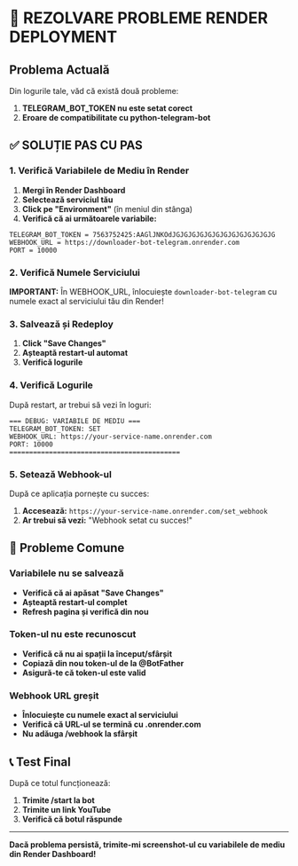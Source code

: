 # 🔧 REZOLVARE PROBLEME RENDER DEPLOYMENT

## Problema Actuală
Din logurile tale, văd că există două probleme:
1. **TELEGRAM_BOT_TOKEN nu este setat corect**
2. **Eroare de compatibilitate cu python-telegram-bot**

## ✅ SOLUȚIE PAS CU PAS

### 1. Verifică Variabilele de Mediu în Render

1. **Mergi în Render Dashboard**
2. **Selectează serviciul tău**
3. **Click pe "Environment"** (în meniul din stânga)
4. **Verifică că ai următoarele variabile:**

```
TELEGRAM_BOT_TOKEN = 7563752425:AAGlJNKOdJGJGJGJGJGJGJGJGJGJGJGJGJG
WEBHOOK_URL = https://downloader-bot-telegram.onrender.com
PORT = 10000
```

### 2. Verifică Numele Serviciului

**IMPORTANT:** În WEBHOOK_URL, înlocuiește `downloader-bot-telegram` cu numele exact al serviciului tău din Render!

### 3. Salvează și Redeploy

1. **Click "Save Changes"**
2. **Așteaptă restart-ul automat**
3. **Verifică logurile**

### 4. Verifică Logurile

După restart, ar trebui să vezi în loguri:
```
=== DEBUG: VARIABILE DE MEDIU ===
TELEGRAM_BOT_TOKEN: SET
WEBHOOK_URL: https://your-service-name.onrender.com
PORT: 10000
===========================================
```

### 5. Setează Webhook-ul

După ce aplicația pornește cu succes:
1. **Accesează:** `https://your-service-name.onrender.com/set_webhook`
2. **Ar trebui să vezi:** "Webhook setat cu succes!"

## 🚨 Probleme Comune

### Variabilele nu se salvează
- **Verifică că ai apăsat "Save Changes"**
- **Așteaptă restart-ul complet**
- **Refresh pagina și verifică din nou**

### Token-ul nu este recunoscut
- **Verifică că nu ai spații la început/sfârșit**
- **Copiază din nou token-ul de la @BotFather**
- **Asigură-te că token-ul este valid**

### Webhook URL greșit
- **Înlocuiește cu numele exact al serviciului**
- **Verifică că URL-ul se termină cu .onrender.com**
- **Nu adăuga /webhook la sfârșit**

## 📞 Test Final

După ce totul funcționează:
1. **Trimite /start la bot**
2. **Trimite un link YouTube**
3. **Verifică că botul răspunde**

---

**Dacă problema persistă, trimite-mi screenshot-ul cu variabilele de mediu din Render Dashboard!**